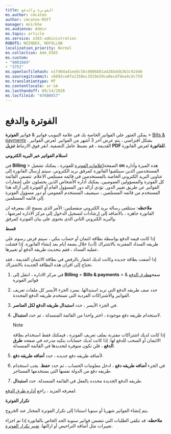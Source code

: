 ```yaml
---
title: الفوترة والدفع
ms.author: cmcatee
author: cmcatee-MSFT
manager: mnirkhe
ms.audience: Admin
ms.topic: article
ms.service: o365-administration
ROBOTS: NOINDEX, NOFOLLOW
localization_priority: Normal
ms.collection: Adm_O365
ms.custom:
- "9001669"
- "3752"
ms.openlocfilehash: e1f40da41eddc56c8086881a426bddb363c92446
ms.sourcegitcommit: c6692ce0fa1358ec3529e59ca0ecdfdea4cdc759
ms.translationtype: MT
ms.contentlocale: ar-SA
ms.lasthandoff: 09/14/2020
ms.locfileid: "47686017"
---
```

# <a name="billing-and-payment"></a>الفوترة والدفع

يمكن العثور علي الفواتير الخاصة بك في علامة التبويب فواتير & فواتير **الفوترة**  >  [Bills & payments](https://go.microsoft.com/fwlink/p/?linkid=848039) .  بشكل افتراضي ، يتم عرض آخر 3 أشهر من الفواتير.  لعرض الفواتير القديمة ، قم بضبط عامل التصفية.  انقر فوق الارتباط **تنزيل PDF للفاتورة** لعرض الفاتورة.

**استلام الفواتير عبر البريد الكتروني**

في **Billing**  >  الصفحة[اعلامات الفوترة](https://go.microsoft.com/fwlink/p/?linkid=853212) للفوترة ، يمكنك تشغيل **on** هذه الميزة وأداره المستخدمين الذين سيتلقيوا الفاتورة كمرفق بريد الكتروني. سيتم إرسال الفاتورة إلى عناوين البريد الكتروني الخاصة بالمستخدمين في قائمه مستلمي الاعلام. تتضمن القائمة كل الفوترة والمسؤولين العموميين.  يمكنك أداره الأشخاص الذين يحصلون علي إشعارات الفواتير عن طريق تغيير الدور.  تؤدي أزاله دور المسؤول العام أو الفوترة إلى أزاله هذا المستخدم من قائمه المستلمين ، سيضيف المستخدم العمومي أو دور مسؤول الفوترة إلى قائمه المستلمين.

**ملاحظه**: ستتلقى رسالة بريد الكتروني منفصلتين: الأمر الذي يسمح لك بمعرفه ان الفاتورة جاهزه ، بالاضافه إلى إرشادات لتسجيل الدخول إلى مركز الاداره لعرضها ، والبريد الكتروني الثاني الذي يحتوي علي بيان الفوترة كمرفق.

**قسط**

إذا كانت قيمه الدفع بواسطة بطاقة ائتمان أو حساب بنكي ، سيتم فرض رسوم علي طريقه السداد المقترنة بالاشتراك (آت) خلال بضعة أيام بعد إنشاء الفاتورة. إذا فشلت عمليه السداد ، فقم بتحديث طريقه الدفع أو تغييرها.

إذا أضفت بطاقة جديده وكانت لديك اشعار بالرفض في بطاقة الائتمان القديمة ، فقد تحتاج إلى اقران هذه البطاقة الجديدة بالاشتراك.

1. في مركز الاداره ، انتقل إلى **Billing**  >  **Bills & payments**  >  صفحه[طرق الدفع](https://go.microsoft.com/fwlink/p/?linkid=2018806) & فواتير الفوترة

2. حدد صف طريقه الدفع التي تريد استبدالها. يسرد الجزء الأيسر كل ملفات تعريف الفواتير والاشتراكات الفردية التي تستخدم طريقه الدفع المحددة.

3. في الجزء الأيسر ، حدد **استبدال طريقه الدفع لكل العناصر**.

4. لاستخدام طريقه دفع موجودة ، اختر واحدا من القائمة المنسدلة ، ثم حدد **استبدال**.

    > [!NOTE]
    > إذا كانت لديك اشتراكات مقترنة بملف تعريف الفوترة ، فيمكنك فقط استخدام بطاقة الائتمان أو السحب للدفع لها. إذا كانت لديك حسابات بنكيه مدرجه في صفحه **طرق الدفع** ، فلن تكون متوفرة لتحديدها في القائمة المنسدلة.

5. لأضافه طريقه دفع جديده ، حدد **أضافه طريقه دفع**.

6. في الجزء **أضافه طريقه دفع** ، ادخل معلومات الحساب ، ثم حدد **حفظ**. يجب استخدام طريقه دفع من الدولة نفسها التي يستخدمها المستاجر.

7. طريقه الدفع الجديدة محدده بالفعل في القائمة المنسدلة. حدد **استبدال**.

لمعرفه المزيد ، راجع [أداره طرق الدفع](https://docs.microsoft.com/microsoft-365/commerce/billing-and-payments/manage-payment-methods).

**تكرار الفوترة**

يتم إنشاء الفواتير شهريا أو سنويا استنادا إلى تكرار الفوترة المختار عند الخروج.  

**ملاحظه**: قد تتلقي الطلبات التي تتضمن فواتير سنوية الحد الخاص بالفاتورة إذا تم اجراء تغييرات مثل أضافه التراخيص أو ازالتها. [تغيير تكرار الفوترة](https://docs.microsoft.com/microsoft-365/commerce/billing-and-payments/change-payment-frequency).
